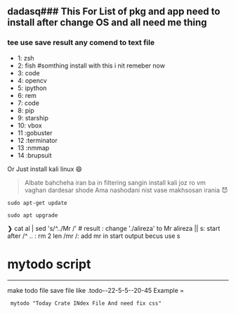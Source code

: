 dadasq### This For List of pkg and app need to install after change OS and all need me thing
------

### tee use save result any comend to text file

* 1: zsh
* 2: fish #somthing install with this i nit remeber now
* 3: code
* 4: opencv
* 5: ipython
* 6: rem
* 7: code
* 8: pip
* 9: starship
* 10: vbox
* 11 :gobuster
* 12 :terminator
* 13 :nmmap
* 14 :brupsuit

Or Just install kali linux 😄 

 
> Albate bahcheha iran ba in filtering sangin install kali joz ro vm vaghan dardesar shode
> Ama nashodani nist vase makhsosan irania 😈

```
sudo apt-get update
```
```
sudo apt upgrade
```
 ❯ cat al | sed 's/^../Mr /'  #
result : change './alireza' to Mr alireza || s: start after /^ .. : rm 2 len /mr /: add mr in start output becus use s
 
 
# mytodo script
-----------------------------
 make todo file save file like .todo--22-5-5--20-45
 Example = 
```
 mytodo "Today Crate INdex File And need fix css"
```
